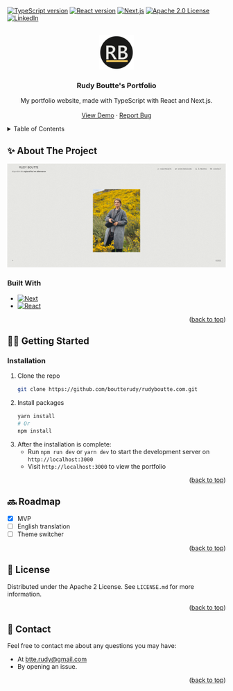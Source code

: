 <a name="readme-top"></a>

<!-- PROJECT SHIELDS -->

[![TypeScript version][typescript]][typescript-url]
[![React version][react-version]][react-url]
[![Next.js][next-version]][next-url]
[![Apache 2.0 License][license-shield]][license-url]
[![LinkedIn][linkedin-shield]][linkedin-url]

<!-- PROJECT LOGO -->
<br />
<div align="center">
  <a href="https://github.com/boutterudy/rudyboutte.com">
    <img src="public/android-chrome-192x192.png" alt="Logo" width="80" height="80">
  </a>

<h3 align="center">Rudy Boutte's Portfolio</h3>

  <p align="center">
    My portfolio website, made with TypeScript with React and Next.js.
    <br />
    <br />
    <a href="https://www.rudyboutte.com/">View Demo</a>
    ·
    <a href="https://github.com/boutterudy/rudyboutte.com/issues/new">Report Bug</a>
  </p>
</div>

<!-- TABLE OF CONTENTS -->
<details>
  <summary>Table of Contents</summary>
  <ol>
    <li>
      <a href="#-about-the-project">✨ About The Project</a>
      <ul>
        <li><a href="#built-with">Built With</a></li>
      </ul>
    </li>
    <li>
      <a href="#getting-started">👨‍💻 Getting Started</a>
      <ul>
        <li><a href="#installation">Installation</a></li>
      </ul>
    </li>
    <li><a href="#-roadmap">🔜 Roadmap</a></li>
    <li><a href="#-license">🧾 License</a></li>
    <li><a href="#-contact">💌 Contact</a></li>
  </ol>
</details>

<!-- ABOUT THE PROJECT -->

## ✨ About The Project

[![Rudy Boutte's Portfolio Screenshot][product-screenshot]](https://www.rudyboutte.com)

### Built With

- [![Next][next.js]][next-url]
- [![React][react.js]][react-url]

<p align="right">(<a href="#readme-top">back to top</a>)</p>

<!-- GETTING STARTED -->

## 👨‍💻 Getting Started

### Installation

1. Clone the repo
   ```sh
   git clone https://github.com/boutterudy/rudyboutte.com.git
   ```
2. Install packages
   ```sh
   yarn install
   # Or
   npm install
   ```
3. After the installation is complete:
   - Run `npm run dev` or `yarn dev` to start the development server on `http://localhost:3000`
   - Visit `http://localhost:3000` to view the portfolio

<p align="right">(<a href="#readme-top">back to top</a>)</p>

<!-- ROADMAP -->

## 🔜 Roadmap

- [x] MVP
- [ ] English translation
- [ ] Theme switcher

<p align="right">(<a href="#readme-top">back to top</a>)</p>

<!-- LICENSE -->

## 🧾 License

Distributed under the Apache 2 License. See `LICENSE.md` for more information.

<p align="right">(<a href="#readme-top">back to top</a>)</p>

<!-- CONTACT -->

## 💌 Contact

Feel free to contact me about any questions you may have:

- At [btte.rudy@gmail.com](mailto:btte.rudy@gmail.com)
- By opening an issue.

<p align="right">(<a href="#readme-top">back to top</a>)</p>

<!-- MARKDOWN LINKS & IMAGES -->

[license-shield]: https://img.shields.io/github/license/boutterudy/rudyboutte.com.svg?style=for-the-badge
[license-url]: https://github.com/boutterudy/rudyboutte.com/blob/master/LICENSE.md
[linkedin-shield]: https://img.shields.io/badge/-LinkedIn-black.svg?style=for-the-badge&logo=linkedin&colorB=555
[linkedin-url]: https://linkedin.com/in/rudyboutte
[product-screenshot]: public/images/projects/portfolio.png
[next.js]: https://img.shields.io/badge/next.js-000000?style=for-the-badge&logo=nextdotjs&logoColor=white
[next-version]: https://img.shields.io/badge/next.js-v12.1.6-blue?style=for-the-badge
[next-url]: https://nextjs.org/
[react.js]: https://img.shields.io/badge/React-20232A?style=for-the-badge&logo=react&logoColor=61DAFB
[react-version]: https://img.shields.io/badge/react-v18.1.0-blue?style=for-the-badge
[react-url]: https://reactjs.org/
[typescript-url]: https://www.typescriptlang.org/
[typescript]: https://img.shields.io/badge/typescript-v4.6.4-blue?style=for-the-badge
